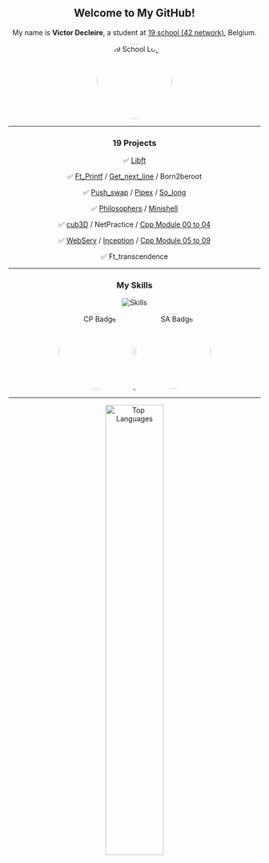 <div align="center">
    <h2>Welcome to My GitHub!</h2>
    <p>My name is <strong>Victor Decleire</strong>, a student at <a href="https://campus19.be/" target="_blank" rel="noreferrer noopener">19 school (42 network)</a>, Belgium.</p>
    <a href="https://campus19.be/" target="_blank" rel="noreferrer noopener">
        <img src="https://pbs.twimg.com/profile_images/1578367273147957249/gGjaUZQ-_400x400.jpg" alt="19 School Logo" height="150" style="border-radius: 50%;">
    </a>
</div>

<hr>

<div align="center">
    <h3>19 Projects</h3>
    <p>✅ <a href="https://github.com/vicire1/19_libft">Libft</a></p>
    <p>✅ <a href="https://github.com/vicire1/19_ft_printf">Ft_Printf</a> / <a href="https://github.com/vicire1/19_get_next_line">Get_next_line</a> / Born2beroot</p>
    <p>✅ <a href="https://github.com/vicire1/19_push_swap">Push_swap</a> / <a href="https://github.com/vicire1/19_pipex">Pipex</a> / <a href="https://github.com/vicire1/19_so_long">So_long</a></p>
    <p>✅ <a href="https://github.com/vicire1/19_philosophers">Philosophers</a> / <a href="https://github.com/vicire1/19_minishell">Minishell</a></p>
    <p>✅ <a href="https://github.com/vicire1/19_cub3D">cub3D</a> / NetPractice / <a href="https://github.com/vicire1/19_cpp-module00_to_04">Cpp Module 00 to 04</a></p>
    <p>✅ <a href="https://github.com/19WebServ/19_WebServ">WebServ</a> / <a href="https://github.com/vicire1/19_Inception">Inception</a> / <a href="https://github.com/vicire1/19_cpp-module05_to_09">Cpp Module 05 to 09</a></p>
    <p>✅ Ft_transcendence</p>
</div>

<hr>

<div align="center">
    <h3>My Skills</h3>
    <p href="https://skillicons.dev">
        <img src="https://skillicons.dev/icons?i=c,cpp,aws,github,git,bash,vscode,vim" alt="Skills" />
    </p>
    <a href="https://www.credly.com/badges/8d8a3e35-234d-4a49-a1f4-463c2fb59407/public_url" target="_blank" rel="noreferrer noopener">
        <img src="https://d1.awsstatic.com/training-and-certification/certification-badges/AWS-Certified-Cloud-Practitioner_badge.634f8a21af2e0e956ed8905a72366146ba22b74c.png" alt="CP Badge" height="150" style="border-radius: 50%;">
    <a href="https://www.credly.com/badges/672c9201-dfb8-48d5-aa78-063a3b913ccb/public_url" target="_blank" rel="noreferrer noopener">
        <img src="https://d1.awsstatic.com/training-and-certification/certification-badges/AWS-Certified-Solutions-Architect-Associate_badge.3419559c682629072f1eb968d59dea0741772c0f.png" alt="SA Badge" height="150" style="border-radius: 50%;">
    </a>
</div>

<hr>

<div align="center">
    <p>
        <a href="https://github.com/vicire1">
            <img src="https://github-readme-stats.vercel.app/api/top-langs/?username=vicire1&langs_count=3&title_color=6366f1&text_color=ffffff&icon_color=6366f1&bg_color=000000&hide_border=true&locale=en&custom_title=Top%20%Languages" alt="Top Languages" width="48%">
        </a>
    </p>
</div>
